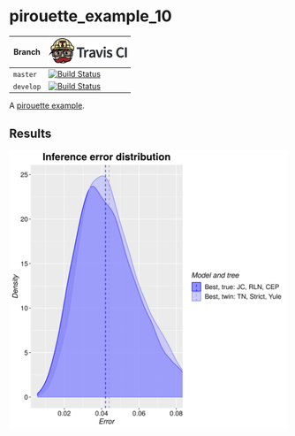 # pirouette_example_10

Branch   |[![Travis CI logo](TravisCI.png)](https://travis-ci.org)
---------|---------------------------------------
`master` |[![Build Status](https://travis-ci.org/richelbilderbeek/pirouette_example_10.svg?branch=master)](https://travis-ci.org/richelbilderbeek/pirouette_example_10)
`develop`|[![Build Status](https://travis-ci.org/richelbilderbeek/pirouette_example_10.svg?branch=develop)](https://travis-ci.org/richelbilderbeek/pirouette_example_10)

A [pirouette example](https://github.com/richelbilderbeek/pirouette_examples).

## Results

![](example_10/errors.png)